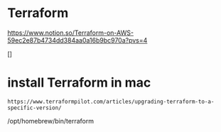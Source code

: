 # Terraform 
https://www.notion.so/Terraform-on-AWS-59ec2e87b4734dd384aa0a16b9bc970a?pvs=4

[]

# install Terraform in mac 
```t
https://www.terraformpilot.com/articles/upgrading-terraform-to-a-specific-version/
```


/opt/homebrew/bin/terraform